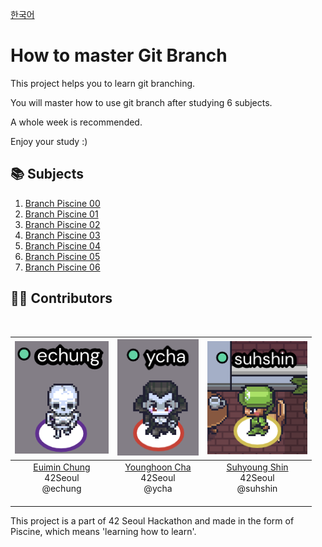 [한국어](README.kr.md)
# How to master Git Branch

This project helps you to learn git branching.

You will master how to use git branch after studying 6 subjects.

A whole week is recommended.

Enjoy your study :)

## 📚 Subjects
1. [Branch Piscine 00](./piscine00/README.md)
2. [Branch Piscine 01](./piscine01/README.md)
3. [Branch Piscine 02](./piscine02/README.md)
4. [Branch Piscine 03](./piscine03/README.md)
5. [Branch Piscine 04](./piscine04/README.md)
6. [Branch Piscine 05](./piscine05/README.md)
7. [Branch Piscine 06](./piscine06/README.md)

## 👨‍🏫 Contributors
<br/>

| <img src="./assets/echung.png" width="150" alt="정의민"/> | <img src="./assets/ycha.png" width="130" alt="차영훈"/> | <img src="./assets/suhshin.png" width="160" alt="신수형"/> |
| :---: | :---: | :---: |
| [Euimin Chung](https://github.com/euiminnn)<br/>42Seoul<br/>@echung<br/>&nbsp; &nbsp; &nbsp; &nbsp; &nbsp; &nbsp; &nbsp; &nbsp; | [Younghoon Cha](https://github.com/Skyrich2000)<br/>42Seoul<br/>@ycha<br/>&nbsp; &nbsp; &nbsp; &nbsp; &nbsp; &nbsp; &nbsp; &nbsp; | [Suhyoung Shin](https://github.com/rkskekzzz)<br/>42Seoul<br/>@suhshin<br/>&nbsp; &nbsp; &nbsp; &nbsp; &nbsp; &nbsp; &nbsp; &nbsp; |


This project is a part of 42 Seoul Hackathon and made in the form of Piscine, which means 'learning how to learn'.
